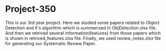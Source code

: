 # Project-350
This is our 3rd year project. Here we studied some papers related to Object Detection and it's algorithm which is summerized in ObjDetection.xlsx file. And then we retrived several information(features) from those papers which is shown in retrived_features.xlsx file. Finally, we used review_notes.xlsx file for generating our Systematic Review Paper.
